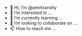 - 👋 Hi, I’m @amrkranshy
- 👀 I’m interested in ...
- 🌱 I’m currently learning ...
- 💞️ I’m looking to collaborate on ...
- 📫 How to reach me ...

<!---
amrkranshy/amrkranshy is a ✨ special ✨ repository because its `README.md` (this file) appears on your GitHub profile.
You can click the Preview link to take a look at your changes.
--->
